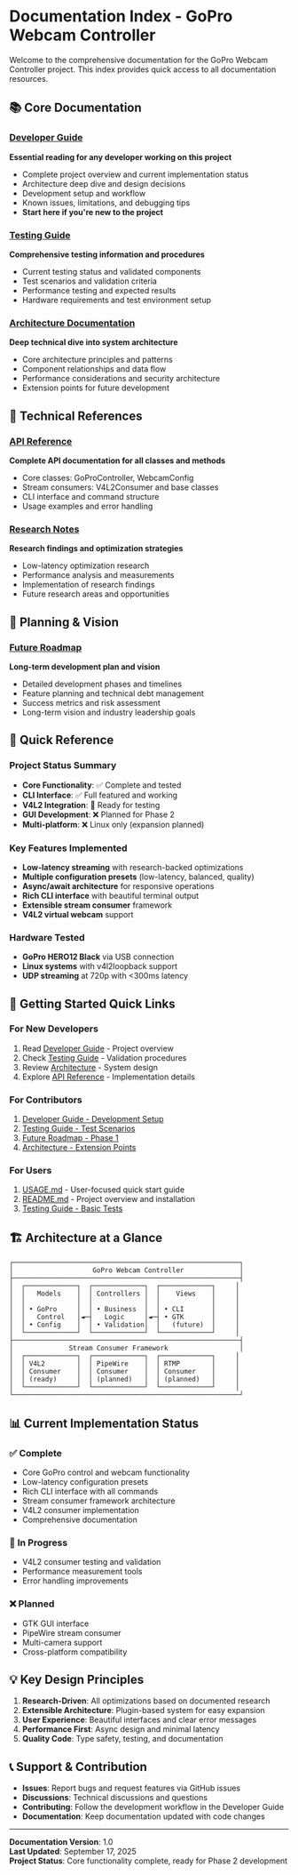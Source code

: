 # Documentation Index - GoPro Webcam Controller

Welcome to the comprehensive documentation for the GoPro Webcam Controller project. This index provides quick access to all documentation resources.

## 📚 **Core Documentation**

### [Developer Guide](./DEVELOPER_GUIDE.md)

**Essential reading for any developer working on this project**

- Complete project overview and current implementation status
- Architecture deep dive and design decisions
- Development setup and workflow
- Known issues, limitations, and debugging tips
- **Start here if you're new to the project**

### [Testing Guide](./TESTING_GUIDE.md)

**Comprehensive testing information and procedures**

- Current testing status and validated components
- Test scenarios and validation criteria
- Performance testing and expected results
- Hardware requirements and test environment setup

### [Architecture Documentation](./ARCHITECTURE.md)

**Deep technical dive into system architecture**

- Core architecture principles and patterns
- Component relationships and data flow
- Performance considerations and security architecture
- Extension points for future development

## 🔧 **Technical References**

### [API Reference](./API_REFERENCE.md)

**Complete API documentation for all classes and methods**

- Core classes: GoProController, WebcamConfig
- Stream consumers: V4L2Consumer and base classes
- CLI interface and command structure
- Usage examples and error handling

### [Research Notes](./RESEARCH_NOTES.md)

**Research findings and optimization strategies**

- Low-latency optimization research
- Performance analysis and measurements
- Implementation of research findings
- Future research areas and opportunities

## 🚀 **Planning & Vision**

### [Future Roadmap](./FUTURE_ROADMAP.md)

**Long-term development plan and vision**

- Detailed development phases and timelines
- Feature planning and technical debt management
- Success metrics and risk assessment
- Long-term vision and industry leadership goals

## 📖 **Quick Reference**

### Project Status Summary

- **Core Functionality**: ✅ Complete and tested
- **CLI Interface**: ✅ Full featured and working
- **V4L2 Integration**: 🔄 Ready for testing
- **GUI Development**: ❌ Planned for Phase 2
- **Multi-platform**: ❌ Linux only (expansion planned)

### Key Features Implemented

- **Low-latency streaming** with research-backed optimizations
- **Multiple configuration presets** (low-latency, balanced, quality)
- **Async/await architecture** for responsive operations
- **Rich CLI interface** with beautiful terminal output
- **Extensible stream consumer** framework
- **V4L2 virtual webcam** support

### Hardware Tested

- **GoPro HERO12 Black** via USB connection
- **Linux systems** with v4l2loopback support
- **UDP streaming** at 720p with <300ms latency

## 🎯 **Getting Started Quick Links**

### For New Developers

1. Read [Developer Guide](./DEVELOPER_GUIDE.md) - Project overview
2. Check [Testing Guide](./TESTING_GUIDE.md) - Validation procedures
3. Review [Architecture](./ARCHITECTURE.md) - System design
4. Explore [API Reference](./API_REFERENCE.md) - Implementation details

### For Contributors

1. [Developer Guide - Development Setup](./DEVELOPER_GUIDE.md#development-setup)
2. [Testing Guide - Test Scenarios](./TESTING_GUIDE.md#test-scenarios)
3. [Future Roadmap - Phase 1](./FUTURE_ROADMAP.md#phase-1-v4l2-completion--validation-)
4. [Architecture - Extension Points](./ARCHITECTURE.md#extension-points)

### For Users

1. [USAGE.md](../USAGE.md) - User-focused quick start guide
2. [README.md](../README.md) - Project overview and installation
3. [Testing Guide - Basic Tests](./TESTING_GUIDE.md#basic-functionality-tests)

## 🏗️ **Architecture at a Glance**

```
┌─────────────────────────────────────────────────────────┐
│                    GoPro Webcam Controller              │
├─────────────────────────────────────────────────────────┤
│  ┌─────────────┐  ┌─────────────┐  ┌─────────────┐     │
│  │   Models    │  │ Controllers │  │    Views    │     │
│  │             │  │             │  │             │     │
│  │ • GoPro     │  │ • Business  │  │ • CLI       │     │
│  │   Control   │◄─┤   Logic     │◄─┤ • GTK       │     │
│  │ • Config    │  │ • Validation│  │   (future)  │     │
│  └─────────────┘  └─────────────┘  └─────────────┘     │
├─────────────────────────────────────────────────────────┤
│              Stream Consumer Framework                  │
│  ┌─────────────┐  ┌─────────────┐  ┌─────────────┐     │
│  │ V4L2        │  │ PipeWire    │  │ RTMP        │     │
│  │ Consumer    │  │ Consumer    │  │ Consumer    │     │
│  │ (ready)     │  │ (planned)   │  │ (planned)   │     │
│  └─────────────┘  └─────────────┘  └─────────────┘     │
└─────────────────────────────────────────────────────────┘
```

## 📊 **Current Implementation Status**

### ✅ **Complete**

- Core GoPro control and webcam functionality
- Low-latency configuration presets
- Rich CLI interface with all commands
- Stream consumer framework architecture
- V4L2 consumer implementation
- Comprehensive documentation

### 🔄 **In Progress**

- V4L2 consumer testing and validation
- Performance measurement tools
- Error handling improvements

### ❌ **Planned**

- GTK GUI interface
- PipeWire stream consumer
- Multi-camera support
- Cross-platform compatibility

## 💡 **Key Design Principles**

1. **Research-Driven**: All optimizations based on documented research
2. **Extensible Architecture**: Plugin-based system for easy expansion
3. **User Experience**: Beautiful interfaces and clear error messages
4. **Performance First**: Async design and minimal latency
5. **Quality Code**: Type safety, testing, and documentation

## 📞 **Support & Contribution**

- **Issues**: Report bugs and request features via GitHub issues
- **Discussions**: Technical discussions and questions
- **Contributing**: Follow the development workflow in the Developer Guide
- **Documentation**: Keep documentation updated with code changes

---

**Documentation Version**: 1.0  
**Last Updated**: September 17, 2025  
**Project Status**: Core functionality complete, ready for Phase 2 development
